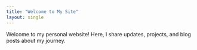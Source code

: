 ```yaml
---
title: "Welcome to My Site"
layout: single
---
```


Welcome to my personal website! Here, I share updates, projects, and blog posts about my journey.
